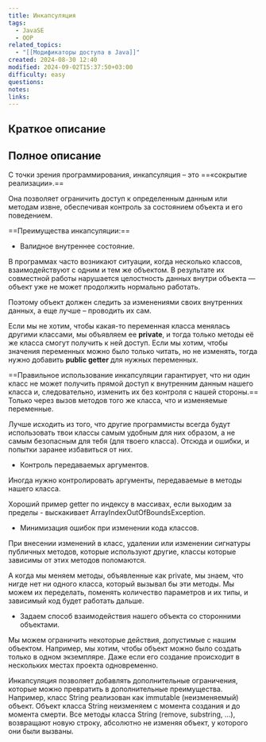 ```yaml
---
title: Инкапсуляция
tags:
  - JavaSE
  - OOP
related_topics:
  - "[[Модификаторы доступа в Java]]"
created: 2024-08-30 12:40
modified: 2024-09-02T15:37:50+03:00
difficulty: easy
questions: 
notes: 
links: 
---
```

## Краткое описание


## Полное описание
С точки зрения программирования, инкапсуляция – это ==«сокрытие реализации».==

Она позволяет ограничить доступ к определенным данным или методам извне, обеспечивая контроль за состоянием объекта и его поведением.

==Преимущества инкапсуляции:==

- Валидное внутреннее состояние.

В программах часто возникают ситуации, когда несколько классов, взаимодействуют с одним и тем же объектом. В результате их совместной работы нарушается целостность данных внутри объекта — объект уже не может продолжить нормально работать.

Поэтому объект должен следить за изменениями своих внутренних данных, а еще лучше – проводить их сам.

Если мы не хотим, чтобы какая-то переменная класса менялась другими классами, мы объявляем ее **private**, и тогда только методы её же класса смогут получить к ней доступ. Если мы хотим, чтобы значения переменных можно было только читать, но не изменять, тогда нужно добавить **public getter** для нужных переменных.

==Правильное использование инкапсуляции гарантирует, что ни один класс не может получить прямой доступ к внутренним данным нашего класса и, следовательно, изменить их без контроля с нашей стороны.== Только через вызов методов того же класса, что и изменяемые переменные.

Лучше исходить из того, что другие программисты всегда будут использовать твои классы самым удобным для них образом, а не самым безопасным для тебя (для твоего класса). Отсюда и ошибки, и попытки заранее избавиться от них.

- Контроль передаваемых аргументов.

Иногда нужно контролировать аргументы, передаваемые в методы нашего класса.

Хороший пример getter по индексу в массивах, если выходим за пределы - выскакивает ArrayIndexOutOfBoundsException.

- Минимизация ошибок при изменении кода классов.

При внесении изменений в класс, удалении или изменении сигнатуры публичных методов, которые используют другие, классы которые зависимы от этих методов поломаются.

А когда мы меняем методы, объявленные как private, мы знаем, что нигде нет ни одного класса, который вызывал бы эти методы. Мы можем их переделать, поменять количество параметров и их типы, и зависимый код будет работать дальше.

- Задаем способ взаимодействия нашего объекта со сторонними объектами.

Мы можем ограничить некоторые действия, допустимые с нашим объектом. Например, мы хотим, чтобы объект можно было создать только в одном экземпляре. Даже если его создание происходит в нескольких местах проекта одновременно.

Инкапсуляция позволяет добавлять дополнительные ограничения, которые можно превратить в дополнительные преимущества. Например, класс String реализован как immutable (неизменяемый) объект. Объект класса String неизменяем с момента создания и до момента смерти. Все методы класса String (remove, substring, …), возвращают новую строку, абсолютно не изменяя объект, у которого они были вызваны.